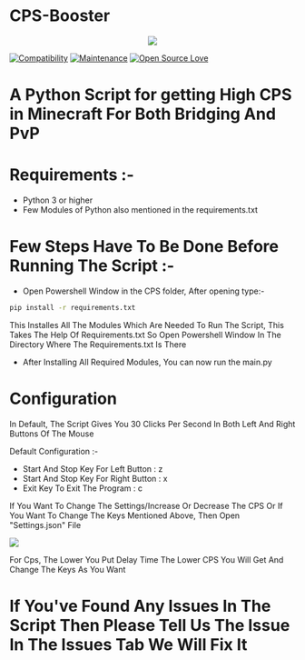 # CPS-Booster 
<p align="center"><img src="https://i.imgur.com/1ALo9cW.gif"/></p>

[![Compatibility](https://img.shields.io/badge/python-3-brightgreen.svg)](PROJECT)
[![Maintenance](https://img.shields.io/badge/Maintained%3F-yes-green.svg)](https://GitHub.com/Naereen/StrapDown.js/graphs/commit-activity)
[![Open Source Love](https://badges.frapsoft.com/os/v3/open-source.svg?v=102)](https://github.com/ellerbrock/open-source-badge/)


# A Python Script for getting High CPS in Minecraft For Both Bridging And PvP

# Requirements :-
- Python 3 or higher 
- Few Modules of Python also mentioned in the requirements.txt

# Few Steps Have To Be Done Before Running The Script :-
- Open Powershell Window in the CPS folder, After opening type:-

```bash
pip install -r requirements.txt
```
This Installes All The Modules Which Are Needed To Run The Script, This Takes The Help Of Requirements.txt So Open Powershell Window In The Directory 
Where The Requirements.txt Is There  
- After Installing All Required Modules, You can now run the main.py

# Configuration

In Default, 
The Script Gives You 30 Clicks Per Second In Both Left And Right Buttons Of The Mouse

Default Configuration :-
- Start And Stop Key For Left Button  : z
- Start And Stop Key For Right Button : x
- Exit Key To Exit The Program        : c

If You Want To Change The Settings/Increase Or Decrease The CPS Or If You Want To Change The Keys Mentioned Above, Then Open "Settings.json" File
<p align="left"><img src="https://i.imgur.com/396XVxl.png"></p>

For Cps, The Lower You Put Delay Time The Lower CPS You Will Get And Change The Keys As You Want 

# If You've Found Any Issues In The Script Then Please Tell Us The Issue In The Issues Tab We Will Fix It 
